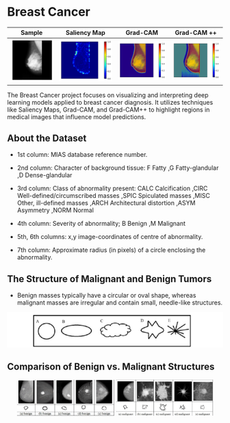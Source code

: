 # Breast Cancer

| Sample | Saliency Map | Grad-CAM | Grad-CAM ++ |
|---------|---------|---------|---------|
| ![Alt text](results/sample.png) | ![Alt text](results/Saliency.png) | ![Alt text](results/Gradcam.png) | ![Alt text](results/GradCam++.png) |


The Breast Cancer project focuses on visualizing and interpreting deep learning models applied to breast cancer diagnosis. It utilizes techniques like Saliency Maps, Grad-CAM, and Grad-CAM++ to highlight regions in medical images that influence model predictions.



## About the Dataset
- 1st column: MIAS database reference number.

- 2nd column: Character of background tissue: F Fatty ,G Fatty-glandular ,D Dense-glandular

- 3rd column: Class of abnormality present: CALC Calcification ,CIRC Well-defined/circumscribed masses ,SPIC Spiculated masses ,MISC Other, ill-defined masses ,ARCH Architectural distortion ,ASYM Asymmetry ,NORM Normal

- 4th column: Severity of abnormality; B Benign ,M Malignant

- 5th, 6th columns: x,y image-coordinates of centre of abnormality.

- 7th column: Approximate radius (in pixels) of a circle enclosing the abnormality.



## The Structure of Malignant and Benign Tumors
- Benign masses typically have a circular or oval shape, whereas malignant masses are irregular and contain small, needle-like structures.

<p align="center"> <img src="Description/structure.png" alt="Overall Structure" width="600"/> </p>

## Comparison of Benign vs. Malignant Structures
<p align="center"> <img src="Description/structure_benign.png" alt="Benign Structure" width="45%"/> <img src="Description/structure_malignant.png" alt="Malignant Structure" width="45%"/> </p>
